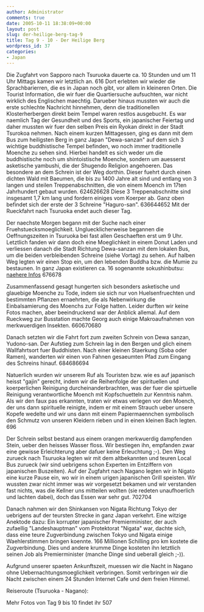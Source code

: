 ```yaml
---
author: Administrator
comments: true
date: 2005-10-11 18:38:09+00:00
layout: post
slug: der-heilige-berg-tag-9
title: Tag 9 - 10 - Der Heilige Berg
wordpress_id: 37
categories:
- Japan
---
```


Die Zugfahrt von Sapporo nach Tsuruoka dauerte ca. 10 Stunden und um 11 Uhr Mittags kamen wir letztlich an. 
616
Dort erlebten wir wieder die Sprachbarierren, die es in Japan noch gibt, vor allem in kleineren Orten. Die Tourist Information, die wir fuer die Quartiersuche aufsuchten, war nicht wirklich des Englischen maechtig. Darueber hinaus mussten wir auch die erste schlechte Nachricht hinnehmen, denn die traditionellen Klosterherbergen direkt beim Tempel waren restlos ausgebucht. Es war naemlich Tag der Gesundheit und des Sports, ein japanischer Feiertag und daher mussten wir fuer den selben Preis ein Ryokan direkt in der Stadt Tsurokoa nehmen. Nach einem kurzen Mittagessen, ging es dann mit dem Bus zum heiligsten Berg in ganz Japan "Dewa-sanzan" auf dem sich 3 wichtige buddhistische Tempel befinden, wo noch immer traditionelle Moenche zu sehen sind. Hierbei handelt es sich weder um die buddhistische noch um shintoistische Moenche, sondern um auesserst asketische yambushi, die der Shugendo Religion angehoeren. 
Das besondere an dem Schrein ist der Weg dorthin. Dieser fuehrt durch einen dichten Wald mit Baeumen, die bis zu 1400 Jahre alt sind und entlang von 3 langen und steilen Treppenabschnitten, die von einem Moench im 17ten Jahrhundert gebaut wurden. 
624626628
Diese 3 Treppenabschnitte sind insgesamt 1,7 km lang und fordern einiges vom Koerper ab. Ganz oben befindet sich der erste der 3 Schreine "Haguro-san".
636644652
Mit der Rueckfahrt nach Tsuruoka endet auch dieser Tag.

Der naechste Morgen begann mit der Suche nach einer Fruehstuecksmoeglichkeit. Ungluecklicherweise begannen die Oeffnungszeiten in Tsuruoka bei fast allen Geschaeften erst um 9 Uhr. Letztlich fanden wir dann doch eine Moeglichkeit in einem Donut Laden und verliessen danach die Stadt Richtung Dewa-sanzan mit dem lokalen Bus, um die beiden verbleibenden Schreine (siehe Vortag) zu sehen. Auf halben Weg legten wir einen Stop ein, um den lebenden Buddha bzw. die Mumie zu bestaunen. 
In ganz Japan existieren ca. 16 sogenannte sokushinbutsu:
[naehere Infos](http://www.jref.com/culture/japanese_buddhist_mummies.shtml)
676678

Zusammenfassend gesagt hungerten sich besonders asketische und glauebige Moenche zu Tode, indem sie sich nur von Huelsenfruechten und bestimmten Pflanzen ernaehrten, die als Nebenwirkung die Einbalsamierung des Moenchs zur Folge hatten. Leider durften wir keine Fotos machen, aber beeindruckend war der Anblick allemal. Auf dem Rueckweg zur Busstation machte Georg auch einige Makroaufnahmen von merkwuerdigen Insekten. 
660670680

Danach setzten wir die Fahrt fort zum zweiten Schrein von Dewa sanzan, Yudono-san. Der Aufstieg zum Schrein lag in den Bergen und glich einem Wallfahrtsort fuer Buddhisten. Nach einer kleinen Staerkung (Soba oder Ramen), wanderten wir einen von Fahnen gesaeumten Pfad zum Eingang des Schreins hinauf. 
684686694

Natuerlich wurden wir unserem Ruf als Touristen bzw. wie es auf japanisch heisst "gajin" gerecht, indem wir die Reihenfolge der spirituellen und koerperlichen Reinigung durcheinanderbrachten, was der fuer die spirtuelle Reinigung verantwortliche Moench mit Kopfschuetteln zur Kenntnis nahm. Als wir den faux pas erkannten, traten wir etwas verlegen vor den Moench, der uns dann spirituelle reinigte, indem er mit einem Strauch ueber unsere Kopefe wedelte und wir uns dann mit einem Papiermaennchen symbolisch den Schmutz von unseren Kleidern rieben und in einen kleinen Bach legten. 
696

Der Schrein selbst bestand aus einem orangen merkwuerdig dampfenden Stein, ueber den heisses Wasser floss. Wir bestiegen ihn, empfanden zwar eine gewisse Erleichterung aber dafuer keine Erleuchtung ;-).
Den Weg zurueck nach Tsuruoka legten wir mit dem altbekannten und teuren Local Bus zurueck (wir sind uebrigens schon Experten im Entziffern von japanischen Buszeiten). Auf der Zugfahrt nach Nagano legten wir in Nigato eine kurze Pause ein, wo wir in einem urigen japanischen Grill speisten. Wir wussten zwar nicht immer was wir vorgesetzt bekamen und wir verstanden fast nichts, was die Kellner uns mitteilen wollten (sie redeten unaufhoerlich und lachten dabei), doch das Essen war sehr gut. 
702704

Danach nahmen wir den Shinkansen von Nigata Richtung Tokyo der uebrigens auf der teursten Strecke in ganz Japan verkehrt. Eine witzige Anektode dazu: Ein korrupter japanischer Premierminister, der auch zufaellig "Landeshauptman" vom Protektorat "Nigata" war, dachte sich, dass eine teure Zugverbindung zwischen Tokyo und Nigata einige Waehlerstimmen bringen koennte. 166 Millionen Schilling pro km kostete die Zugverbindung. Dies und andere krumme Dinge kosteten ihn letztlich seinen Job als Premierminister (manche Dinge sind ueberall gleich ;-)).

Aufgrund unserer spaeten Ankunftszeit, muessen wir die Nacht in Nagano ohne Uebernachtungsmoeglichkeit verbringen. Somit verbringen wir die Nacht zwischen einem 24 Stunden Internet Cafe und dem freien Himmel. 

Reiseroute (Tsuruoka - Nagano):
<div class="map" url="Japan/Tsuruoka-Nagano.kml"></div>

Mehr Fotos von Tag 9 bis 10 findet ihr 507
